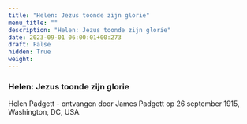 ```yaml
---
title: "Helen: Jezus toonde zijn glorie"
menu_title: ""
description: "Helen: Jezus toonde zijn glorie"
date: 2023-09-01 06:00:01+00:273
draft: False
hidden: True
weight:
---
```

### Helen: Jezus toonde zijn glorie

Helen Padgett - ontvangen door James Padgett op 26 september 1915, Washington, DC, USA.

